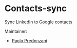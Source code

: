 # Contacts-sync

Sync LinkedIn to Google contacts

Maintainer:

* [Paolo Predonzani](https://github.com/softwareloop)
